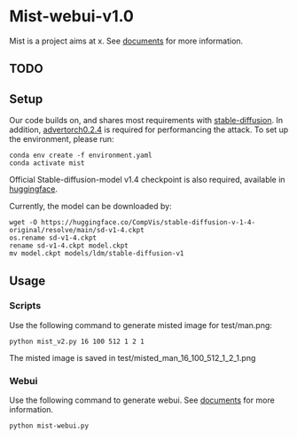 # Mist-webui-v1.0

Mist is a project aims at x. See [documents](https:) for more information.


## TODO

## Setup

Our code builds on, and shares most requirements with  [stable-diffusion](https://github.com/CompVis/stable-diffusion). In addition, [advertorch0.2.4](https://github.com/BorealisAI/advertorch) is required for performancing the attack. To set up the environment, please run: 

```
conda env create -f environment.yaml
conda activate mist
```

Official Stable-diffusion-model v1.4 checkpoint is also required, available in [huggingface](https://huggingface.co/CompVis/stable-diffusion-v-1-4-original/blob/main/sd-v1-4.ckpt).

Currently, the model can be downloaded by:
```
wget -O https://huggingface.co/CompVis/stable-diffusion-v-1-4-original/resolve/main/sd-v1-4.ckpt
os.rename sd-v1-4.ckpt
rename sd-v1-4.ckpt model.ckpt
mv model.ckpt models/ldm/stable-diffusion-v1
```

## Usage

### Scripts

Use the following command to generate misted image for test/man.png:
```
python mist_v2.py 16 100 512 1 2 1
```
The misted image is saved in test/misted_man_16_100_512_1_2_1.png


### Webui

Use the following command to generate webui. See [documents](https:) for more information.
```
python mist-webui.py
```
